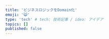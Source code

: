 ```yaml
---
title: 'ビジネスロジックをDomain化'
emoji: '😺'
type: 'tech' # tech: 技術記事 / idea: アイデア
topics: []
published: false
---
```

